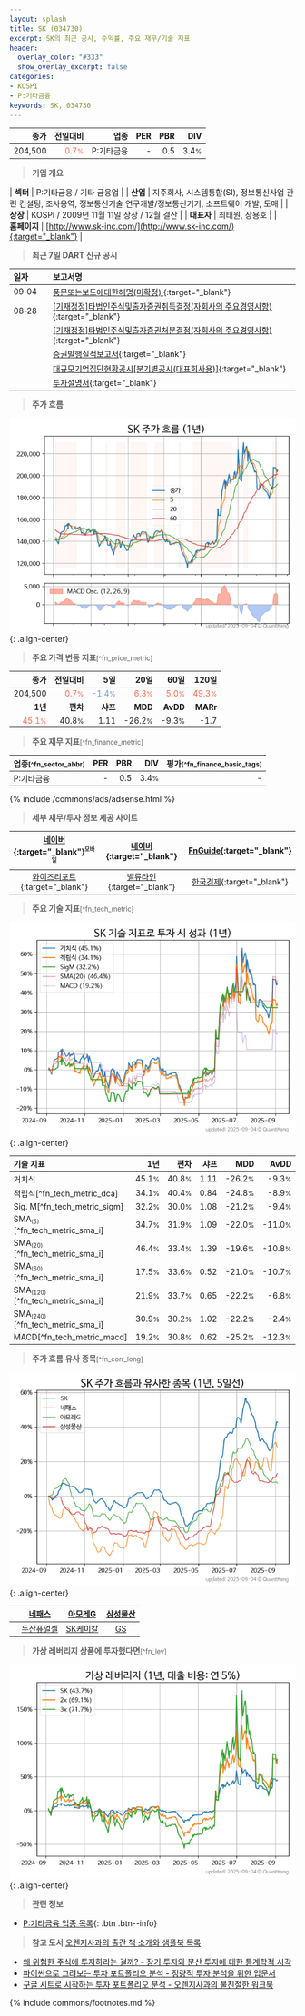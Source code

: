 ```yaml
---
layout: splash
title: SK (034730)
excerpt: SK의 최근 공시, 수익률, 주요 재무/기술 지표
header:
  overlay_color: "#333"
  show_overlay_excerpt: false
categories:
- KOSPI
- P:기타금융
keywords: SK, 034730
---
```


| **종가** | **전일대비** | **업종** | **PER** | **PBR** | **DIV** |
| -------: | -----------: | -------: | ------: | ------: | ------: |
| 204,500 | <span style="color: tomato">0.7<small>%</small></span> | P:기타금융 | - | 0.5 | 3.4<small>%</small> |

<!-- more -->


> **기업 개요**<a id="company"></a>

| <span style="white-space:nowrap;">**섹터**</span> | P:기타금융 / 기타 금융업 |
| <span style="white-space:nowrap;">**산업**</span> | 지주회사, 시스템통합(SI), 정보통신사업 관련 컨설팅, 조사용역, 정보통신기술 연구개발/정보통신기기, 소프트웨어 개발, 도매 |
| <span style="white-space:nowrap;">**상장**</span> | KOSPI / 2009년 11월 11일 상장 / 12월 결산 |
| <span style="white-space:nowrap;">**대표자**</span> | 최태원, 장용호 |
| <span style="white-space:nowrap;">**홈페이지**</span> | [http://www.sk-inc.com/](http://www.sk-inc.com/){:target="_blank"} |


> **최근 7일 DART 신규 공시**<a id="dart"></a>

| **일자** |      | **보고서명** |
| :------- | :--- | :----------- |
| 09&#x2011;04 | | [풍문또는보도에대한해명(미확정)              ](https://dart.fss.or.kr/dsaf001/main.do?rcpNo=20250904800245){:target="_blank"} |
| 08&#x2011;28 | | [[기재정정]타법인주식및출자증권취득결정(자회사의 주요경영사항)              ](https://dart.fss.or.kr/dsaf001/main.do?rcpNo=20250828800486){:target="_blank"} |
|  | | [[기재정정]타법인주식및출자증권처분결정(자회사의 주요경영사항)              ](https://dart.fss.or.kr/dsaf001/main.do?rcpNo=20250828800470){:target="_blank"} |
|  | | [증권발행실적보고서](https://dart.fss.or.kr/dsaf001/main.do?rcpNo=20250828001151){:target="_blank"} |
|  | | [대규모기업집단현황공시[분기별공시(대표회사용)]](https://dart.fss.or.kr/dsaf001/main.do?rcpNo=20250828000502){:target="_blank"} |
|  | | [투자설명서](https://dart.fss.or.kr/dsaf001/main.do?rcpNo=20250828000073){:target="_blank"} |


> **주가 흐름**<a id="price"></a>

![034730](/stock/images/034730.png){: .align-center}


> **주요 가격 변동 지표**<small>[^fn_price_metric]</small>

| **종가** | **전일대비** | **5일** | **20일** | **60일** | **120일** |
| -------: | -----------: | ------: | -------: | -------: | --------: |
| 204,500 | <span style="color: tomato">0.7<small>%</small></span> | <span style="color: cornflowerblue">-1.4<small>%</small></span> | <span style="color: tomato">6.3<small>%</small></span> | <span style="color: tomato">5.0<small>%</small></span> | <span style="color: tomato">49.3<small>%</small></span> |
| **1년** | **편차** | **샤프** | **MDD** | **AvDD** | **MARr** |
| <span style="color: tomato">45.1<small>%</small></span> | 40.8<small>%</small> | 1.11 | -26.2<small>%</small> | -9.3<small>%</small> | -1.7 |


> **주요 재무 지표**<small>[^fn_finance_metric]</small>

| **업종**<small>[^fn_sector_abbr]</small> | **PER** | **PBR** | **DIV** | **평가**<small>[^fn_finance_basic_tags]</small> |
| :--------------------------------------- | ------: | ------: | ------: | ----------------------------------------------: |
| P:기타금융 | - | 0.5 | 3.4<small>%</small> | - |



{% include /commons/ads/adsense.html %}

> **세부 재무/투자 정보 제공 사이트**

| [네이버](https://m.stock.naver.com/domestic/stock/034730/finance/summary){:target="_blank"}<sup><small>모바일</small></sup> | [네이버](https://finance.naver.com/item/coinfo.naver?code=034730){:target="_blank"} | [FnGuide](https://comp.fnguide.com/SVO2/ASP/SVD_Invest.asp?gicode=A034730&MenuYn=Y){:target="_blank"} |
| :---: | :---: | :---: |
| [와이즈리포트](https://comp.wisereport.co.kr/company/c1040001.aspx?cmp_cd=034730){:target="_blank"} | [밸류라인](https://www.valueline.co.kr/finance/summary/034730){:target="_blank"} | [한국경제](https://markets.hankyung.com/stock/034730/financial-summary){:target="_blank"} |


> **주요 기술 지표**<small>[^fn_tech_metric]</small>


![034730](/stock/images/034730_tech.png){: .align-center}

| **기술 지표** | **1년** | **편차** | **샤프** | **MDD** | **AvDD** |
| :------------ | ------: | -----------: | -------: | ------: | -------: |
| 거치식 | 45.1<small>%</small> | 40.8<small>%</small> | 1.11 | -26.2<small>%</small> | -9.3<small>%</small> |
| 적립식[^fn_tech_metric_dca] | 34.1<small>%</small> | 40.4<small>%</small> | 0.84 | -24.8<small>%</small> | -8.9<small>%</small> |
| Sig. M[^fn_tech_metric_sigm] | 32.2<small>%</small> | 30.0<small>%</small> | 1.08 | -21.2<small>%</small> | -9.4<small>%</small> |
| SMA<small><sub>(5)</sub></small>[^fn_tech_metric_sma_i] | 34.7<small>%</small> | 31.9<small>%</small> | 1.09 | -22.0<small>%</small> | -11.0<small>%</small> |
| SMA<small><sub>(20)</sub></small>[^fn_tech_metric_sma_i] | 46.4<small>%</small> | 33.4<small>%</small> | 1.39 | -19.6<small>%</small> | -10.8<small>%</small> |
| SMA<small><sub>(60)</sub></small>[^fn_tech_metric_sma_i] | 17.5<small>%</small> | 33.6<small>%</small> | 0.52 | -21.0<small>%</small> | -10.7<small>%</small> |
| SMA<small><sub>(120)</sub></small>[^fn_tech_metric_sma_i] | 21.9<small>%</small> | 33.7<small>%</small> | 0.65 | -22.2<small>%</small> | -6.8<small>%</small> |
| SMA<small><sub>(240)</sub></small>[^fn_tech_metric_sma_i] | 30.9<small>%</small> | 30.2<small>%</small> | 1.02 | -22.2<small>%</small> | -2.4<small>%</small> |
| MACD[^fn_tech_metric_macd] | 19.2<small>%</small> | 30.8<small>%</small> | 0.62 | -25.2<small>%</small> | -12.3<small>%</small> |


> **주가 흐름 유사 종목**<a id="corr"></a><small>[^fn_corr_long]</small>

![034730](/stock/images/034730_corr.png){: .align-center}

|       | [네패스](/033640/) | [아모레G](/002790/) | [삼성물산](/028260/) |
| :---: | :------------------------------------: | :------------------------------------: | :------------------------------------: |
|       | [두산퓨얼셀](/336260/) | [SK케미칼](/285130/) | [GS](/078930/) |


> **가상 레버리지 상품에 투자했다면**<a id="2x"></a><small>[^fn_lev]</small>

![034730](/stock/images/034730_2x.png){: .align-center}


> **관련 정보**

- [P:기타금융 업종 목록](/stats/sector/kospi_업종_기타금융_종목/){: .btn .btn--info}

> **참고 도서** [오렌지사과의 출간 책 소개와 샘플북 목록](https://kongdori.tistory.com/691)

- [왜 위험한 주식에 투자하라는 걸까? - 장기 투자와 분산 투자에 대한 통계학적 시각](https://kongdori.tistory.com/421)
- [파이썬으로 그려보는 투자 포트폴리오 분석  - 정량적 투자 분석을 위한 입문서](https://kongdori.tistory.com/643)
- [구글 시트로 시작하는 투자 포트폴리오 분석 - 오렌지사과의 불친절한 워크북](https://kongdori.tistory.com/449)


{% include commons/footnotes.md %}